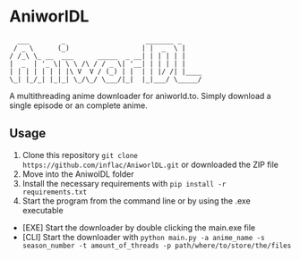 # AniworlDL
```
  ___        _                    _______ _     
 / _ \      (_)                  | |  _  \ |    
/ /_\ \_ __  ___      _____  _ __| | | | | |    
|  _  | '_ \| \ \ /\ / / _ \| '__| | | | | |    
| | | | | | | |\ V  V / (_) | |  | | |/ /| |____
\_| |_/_| |_|_| \_/\_/ \___/|_|  |_|___/ \_____/
```                                          
                                                
A multithreading anime downloader for aniworld.to. Simply download a single episode or an complete anime.

## Usage
1) Clone this repository `git clone https://github.com/inflac/AniworlDL.git` or downloaded the ZIP file
2) Move into the AniwolDL folder
3) Install the necessary requirements with `pip install -r requirements.txt`
4) Start the program from the command line or by using the .exe executable
* [EXE] Start the downloader by double clicking the main.exe file
* [CLI] Start the downloader with `python main.py -a anime_name -s season_number -t amount_of_threads -p path/where/to/store/the/files`

